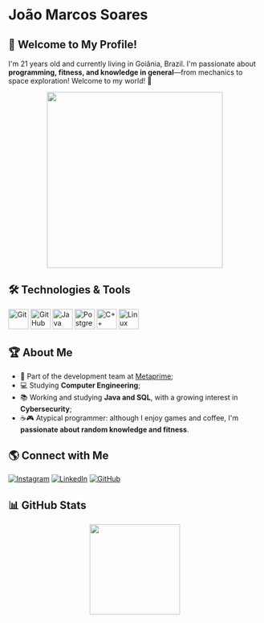 <h1 align="left">João Marcos Soares</h1>

## 👋 Welcome to My Profile!

I'm 21 years old and currently living in Goiânia, Brazil. I'm passionate about **programming, fitness, and knowledge in general**—from mechanics to space exploration!
Welcome to my world! 🚀

<p align="center">
  <img src="https://i.giphy.com/media/v1.Y2lkPTc5MGI3NjExanJzZmN6M21reDJtMHhjZWVvOWIxaWtkNDg0d2Z2aDFvMG16eHZxOSZlcD12MV9pbnRlcm5hbF9naWZfYnlfaWQmY3Q9Zw/3o7TKUcreLvhQNwCFG/giphy.gif" width="350">
</p>

## 🛠️ Technologies & Tools

<p align="left">
  <img width="40px" src="https://cdn.jsdelivr.net/gh/devicons/devicon/icons/git/git-original.svg" title="Git" />
  <img width="40px" src="https://cdn.jsdelivr.net/gh/devicons/devicon/icons/github/github-original.svg" title="GitHub" />
  <img width="40px" src="https://cdn.jsdelivr.net/gh/devicons/devicon/icons/java/java-original.svg" title="Java" />
  <img width="40px" src="https://cdn.jsdelivr.net/gh/devicons/devicon@latest/icons/postgresql/postgresql-original.svg" title="PostgreSQL" />
  <img width="40px" src="https://cdn.jsdelivr.net/gh/devicons/devicon/icons/cplusplus/cplusplus-original.svg" title="C++" />
  <img width="40px" src="https://cdn.jsdelivr.net/gh/devicons/devicon/icons/linux/linux-original.svg" title="Linux" />
</p>

## 🏆 About Me

- 🤿 Part of the development team at [Metaprime](https://metaprime.com.br/);
- 💻 Studying **Computer Engineering**;
- 📚 Working and studying **Java and SQL**, with a growing interest in **Cybersecurity**;
- ☕🎮 Atypical programmer: although I enjoy games and coffee, I'm **passionate about random knowledge and fitness**.

## 🌎 Connect with Me

[![Instagram](https://img.shields.io/badge/-Instagram-%23E4405F?style=for-the-badge&logo=instagram&logoColor=white)](https://www.instagram.com/thejohn_cs/)
[![LinkedIn](https://img.shields.io/badge/-LinkedIn-%230A66C2?style=for-the-badge&logo=linkedin&logoColor=white)](https://www.linkedin.com/in/jo%C3%A3o-marcos-a26439285/)
[![GitHub](https://img.shields.io/badge/-GitHub-%23181717?style=for-the-badge&logo=github&logoColor=white)](https://github.com/JohnMarcosP)

## 📊 GitHub Stats

<p align="center">
<a href="https://github.com/JohnMarcosP">
  <img height="180em" src="https://github-readme-stats-eight-theta.vercel.app/api?username=JohnMarcosP&show_icons=true&theme=algolia&include_all_commits=true&count_private=true"/>
</a>
</p>
